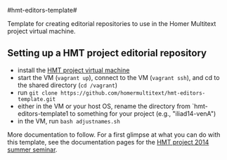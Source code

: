 #hmt-editors-template#


Template for creating editorial repositories to use in the Homer Multitext project virtual machine.


## Setting up a HMT project editorial repository

- install the [HMT project virtual machine](https://github.com/homermultitext/hmt-vm)
- start the VM (`vagrant up`), connect to the VM (`vagrant ssh`), and cd to the shared directory
(`cd /vagrant`)
- run `git clone https://github.com/homermultitext/hmt-editors-template.git`
- either in the VM or your host OS, rename the directory from `hmt-editors-template1 to something for your project (e.g., "iliad14-venA")
- in the VM, run `bash adjustnames.sh`


More documentation to follow.  For a first glimpse at what you can do with this template, see the
documentation pages for the [HMT project 2014 summer seminar](http://www.homermultitext.org/summer2014/).
